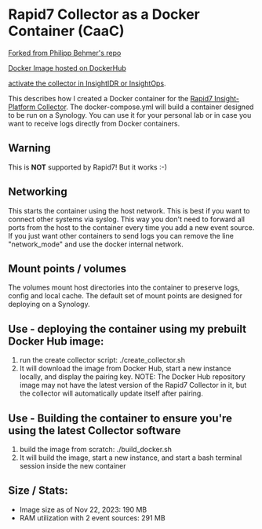 # Rapid7 Collector as a Docker Container (CaaC)

[Forked from Philipp Behmer's repo](https://github.com/PhilippBehmer/docker_rapid7-collector)

[Docker Image hosted on DockerHub](https://hub.docker.com/r/themolecularman/rapid7-collector/tags)

[activate the collector in InsightIDR or InsightOps](https://docs.rapid7.com/insightidr/collector-installation-and-deployment/).

This describes how I created a Docker container for the [Rapid7 Insight-Platform Collector](https://docs.rapid7.com/insightidr/collector-overview/). The docker-compose.yml will build a container designed to be run on a Synology.
You can use it for your personal lab or in case you want to receive logs directly from Docker containers.

## Warning
This is **NOT** supported by Rapid7! But it works :-)

## Networking
This starts the container using the host network. This is best if you want to connect other systems via syslog. This way you don't need to forward all ports from the host to the container every time you add a new event source. If you just want other containers to send logs you can remove the line "network_mode" and use the docker internal network.

## Mount points / volumes
The volumes mount host directories into the container to preserve logs, config and local cache.
The default set of mount points are designed for deploying on a Synology.

## Use - deploying the container using my prebuilt Docker Hub image:
1) run the create collector script: ./create_collector.sh
2) It will download the image from Docker Hub, start a new instance locally, and display the pairing key. NOTE: The Docker Hub repository image may not have the latest version of the Rapid7 Collector in it, but the collector will automatically update itself after pairing.

## Use - Building the container to ensure you're using the latest Collector software
1) build the image from scratch: ./build_docker.sh
2) It will build the image, start a new instance, and start a bash terminal session inside the new container

## Size / Stats:
* Image size as of Nov 22, 2023: 190 MB
* RAM utilization with 2 event sources: 291 MB
